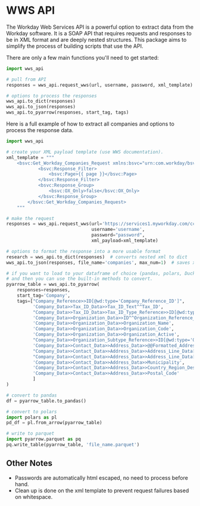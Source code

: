 # WWS API

The Workday Web Services API is a powerful option to extract data from the Workday software.
It is a SOAP API that requires requests and responses to be in XML format and are deeply nested structures.
This package aims to simplify the process of building scripts that use the API.

There are only a few main functions you'll need to get started:
```python
import wws_api

# pull from API
responses = wws_api.request_wws(url, username, password, xml_template)

# options to process the responses
wws_api.to_dict(responses)
wws_api.to_json(responses)
wws_api.to_pyarrow(responses, start_tag, tags)
```

Here is a full example of how to extract all companies and options to process the response data.
```python
import wws_api

# create your XML payload template (use WWS documentation).
xml_template = """
    <bsvc:Get_Workday_Companies_Request xmlns:bsvc="urn:com.workday/bsvc" bsvc:version="v44.0">
            <bsvc:Response_Filter>
                <bsvc:Page>{{ page }}</bsvc:Page>
            </bsvc:Response_Filter>
            <bsvc:Response_Group>
                <bsvc:OX_Only>false</bsvc:OX_Only>
            </bsvc:Response_Group>
        </bsvc:Get_Workday_Companies_Request>
    """

# make the request
responses = wws_api.request_wws(url='https://services1.myworkday.com/ccx/service/pacs/Financial_Management/v44.0',
                                username='username',
                                password="password",
                                xml_payload=xml_template)

# options to format the response into a more usable format
research = wws_api.to_dict(responses)  # converts nested xml to dict
wws_api.to_json(responses, file_name='companies', max_num=1)  # saves xml data to JSON file.

# if you want to load to your dataframe of choice (pandas, polars, DuckDB, etc.) load to pyarrow
# and then you can use the built-in methods to convert.
pyarrow_table = wws_api.to_pyarrow(
    responses=responses,
    start_tag='Company',
    tags=["Company_Reference>>ID[@wd:type='Company_Reference_ID']",
          'Company_Data>>Tax_ID_Data>>Tax_ID_Text^^Tax_ID',
          "Company_Data>>Tax_ID_Data>>Tax_ID_Type_Reference>>ID[@wd:type='Tax_ID_Type']",
          'Company_Data>>Organization_Data>>ID^^Organization_Reference_ID',
          'Company_Data>>Organization_Data>>Organization_Name',
          'Company_Data>>Organization_Data>>Organization_Code',
          'Company_Data>>Organization_Data>>Organization_Active',
          "Company_Data>>Organization_Subtype_Reference>>ID[@wd:type='Organization_Subtype_ID']",
          'Company_Data>>Contact_Data>>Address_Data>>@@Formatted_Address^^Full_Address',
          "Company_Data>>Contact_Data>>Address_Data>>Address_Line_Data[@wd:Type='ADDRESS_LINE_1']^^address_line_one",
          "Company_Data>>Contact_Data>>Address_Data>>Address_Line_Data[@wd:Type='ADDRESS_LINE_2']^^address_line_two",
          'Company_Data>>Contact_Data>>Address_Data>>Municipality',
          'Company_Data>>Contact_Data>>Address_Data>>Country_Region_Descriptor',
          'Company_Data>>Contact_Data>>Address_Data>>Postal_Code'
          ]
)

# convert to pandas
df = pyarrow_table.to_pandas()

# convert to polars
import polars as pl
pd_df = pl.from_arrow(pyarrow_table)

# write to parquet
import pyarrow.parquet as pq
pq.write_table(pyarrow_table, 'file_name.parquet')


```


## Other Notes

- Passwords are automatically html escaped, no need to process before hand.
- Clean up is done on the xml template to prevent request failures based on whitespace.
